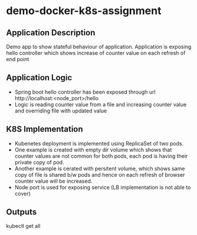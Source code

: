 # demo-docker-k8s-assignment

## Application Description
Demo app to show stateful behaviour of application.
Application is exposing hello controller which shows increase of counter value on each refresh of end point

## Application Logic 
* Spring boot hello controller has been exposed through url http://localhost:<node_port>/hello
* Logic is reading counter value from a file and increasing counter value and overriding file with updated value

##  K8S  Implementation 

* Kubenetes deployment is implemented using ReplicaSet of two pods.
* One example is created with empty dir volume which shows that counter values are not common for both pods, each pod is having their private copy of pod.
* Another example is cerated with persitent volume, which shows same copy of file is shared b/w pods and hence on each refresh of browser counter value will be increased.
* Node port is used for exposing service (LB implementation is not able to cover)

## Outputs 

kubectl get all 


